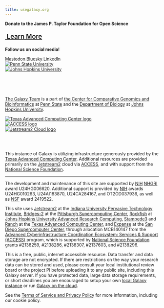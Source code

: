 ```yaml
---
title: usegalaxy.org
---
```


<div class="text-center my-5">

**Donate to the James P. Taylor Foundation for Open Science**

<a href="https://jxtxfoundation.org/" class="btn btn-secondary" style="font-size: 1.5em; font-weight: 600;" target="_blank">

<i class="fa fa-external-link-alt fa-sm" aria-hidden="true"></i>&nbsp;Learn More

</a>

</div>

<div class="alert alert-info trim-p">

<p class="text-center"><strong>Follow us on social media!</strong></p>

<div class="text-center mt-2">
<a href="https://mstdn.science/@galaxyproject" target="_blank" class="btn btn-outline-primary mx-1">
<i class="fab fa-mastodon" aria-hidden="true"></i> Mastodon
</a>
<a href="https://bsky.app/profile/galaxyproject.bsky.social" target="_blank" class="btn btn-outline-primary mx-1">
<i class="fa fa-cloud" aria-hidden="true"></i> Bluesky
</a>
<a href="https://www.linkedin.com/company/101662592" target="_blank" class="btn btn-outline-primary mx-1">
<i class="fab fa-linkedin" aria-hidden="true"></i> LinkedIn
</a>
</div>

</div>

<div class="row">
<div class="col-md-4 order-1">
<div class="row align-items-center" style="min-height: 100px">
    <div class="col-sm-6 text-center"><a href="http://www.psu.edu/" target="_blank"><img src="/images/usegalaxy-welcome/psu_logo.png" alt="Penn State University"></a></div>
    <div class="col-sm-6 text-center"><a href="http://www.bio.jhu.edu/" target="_blank"><img src="/images/usegalaxy-welcome/jhu_logo.png" alt="Johns Hopkins University"></a></div>
</div>

[The Galaxy Team](https://galaxyproject.org/galaxy-team/) is a part of [the Center for Comparative Genomics and Bioinformatics][psu-bx] at [Penn State][psu] and the [Department of Biology][jhu-bio] at [Johns Hopkins University][jhu].

</div>
<div class="col-md-8 order-2">
<div class="row align-items-center" style="min-height: 100px">
    <div class="col-sm-4 text-center"><a href="https://www.tacc.utexas.edu/" target="_blank"><img src="/images/usegalaxy-welcome/tacc_logo.png" alt="Texas Advanced Computing Center logo"></a></div>
    <div class="col-sm-4 text-center"><a href="https://access-ci.org/" target="_blank"><img src="/images/usegalaxy-welcome/access_logo.png" alt="ACCESS logo"></a></div>
    <div class="col-sm-4 text-center"><a href="https://jetstream-cloud.org/" target="_blank"><img src="/images/usegalaxy-welcome/jetstream2_logo.png" alt="Jetstream2 Cloud logo"></a></div>
</div>

This instance of Galaxy is utilizing infrastructure generously provided by the [Texas Advanced Computing Center][tacc]. Additional resources are provided primarily on the [Jetstream2][jetstream2] cloud via [ACCESS][access], and with support from the [National Science Foundation][nsf].

</div>
</div>

---

The development and maintenance of this site are supported by [NIH][nih] [NHGRI][nhgri] award U24HG006620. Additional support is provided by [NIH][nih] awards U24HG010263, U24AI183870, U24CA284167, and OT2OD037936, as well as [NSF][nsf] award 2419522.

This site uses [Jetstream2][jetstream2] at the [Indiana University Pervasive Technology Institute][iu-pti], [Bridges-2][bridges2] at the [Pittsburgh Supercomputing Center][psc], [Rockfish][rockfish] at [Johns Hopkins University Advanced Research Computing][jhu-arch], [Stampede3][stampede3] and [Ranch][ranch] at the [Texas Advanced Computing Center][tacc], and [Expanse][expanse] at the [San Diego Supercomputer Center][sdsc], through allocation MCB140147 from the [Advanced Cyberinfrastructure Coordination Ecosystem: Services & Support (ACCESS)][access] program, which is supported by [National Science Foundation][nsf] grants #2138259, #2138286, #2138307, #2137603, and #2138296.

This is a free, public, internet accessible resource. Data transfer and data storage are not encrypted. If there are restrictions on the way your research data can be stored and used, please consult your local institutional review board or the project PI before uploading it to any public site, including this Galaxy server. If you have protected data, large data storage requirements, or short deadlines you are encouraged to setup your own [local Galaxy instance][get-galaxy] or run [Galaxy on the cloud][cloud-galaxy].

See the [Terms of Service and Privacy Policy][terms] for more information, including our cookie policy.

[hub]: http://galaxyproject.org/
[get-galaxy]: http://getgalaxy.org
[cloud-galaxy]: http://usegalaxy.org/cloud
[jxtx-foundation]: https://jxtxfoundation.org/
[vgp]: https://galaxyproject.org/projects/vgp/
[psu]: http://www.psu.edu/
[psu-bx]: http://www.bx.psu.edu/
[jhu]: http://www.jhu.edu/
[jhu-bio]: http://www.bio.jhu.edu/
[tacc]: https://tacc.utexas.edu/
[access]: https://access-ci.org/
[jetstream2]: https://jetstream-cloud.org/
[iu-pti]: https://pti.iu.edu/
[bridges2]: https://www.psc.edu/resources/bridges-2/
[psc]: https://www.psc.edu/
[rockfish]: https://www.arch.jhu.edu/about-arch/system-configuration/
[jhu-arch]: https://www.arch.jhu.edu/
[stampede3]: https://tacc.utexas.edu/systems/stampede3/
[ranch]: https://tacc.utexas.edu/systems/ranch/
[expanse]: https://www.sdsc.edu/services/hpc/expanse/
[sdsc]: https://www.sdsc.edu/
[nsf]: http://www.nsf.gov
[nih]: https://www.nih.gov/
[nhgri]: http://www.genome.gov
[terms]: https://usegalaxy.org/static/terms.html

